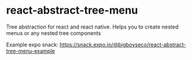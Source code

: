 # react-abstract-tree-menu
Tree abstraction for react and react native. Helps you to create nested menus or any nested tree components

Example expo snack:
https://snack.expo.io/@bigboyseco/react-abstract-tree-menu-example
